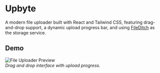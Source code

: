 # Upbyte

A modern file uploader built with React and Tailwind CSS, featuring drag-and-drop support, a dynamic upload progress bar, and using [FileDitch](https://fileditch.com/) as the storage service.

## Demo
![File Uploader Preview](https://cdn.discordapp.com/attachments/1010435549045198880/1327656175013199872/7B36B481-17B6-4D23-AA4D-3795FAAF2167.png?ex=6783dbaa&is=67828a2a&hm=135d85bf74ab51f07c1656e3bb339160402627cfad8221bbf176e3622cbbdf90&)  
*Drag and drop interface with upload progress.*
